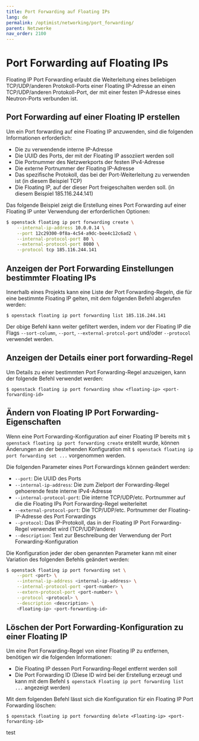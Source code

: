 ```yaml
---
title: Port Forwarding auf Floating IPs
lang: de
permalink: /optimist/networking/port_forwarding/
parent: Netzwerke
nav_order: 2100
---
```


Port Forwarding auf Floating IPs
==================================

Floating IP Port Forwarding erlaubt die Weiterleitung eines beliebigen TCP/UDP/anderen Protokoll-Ports einer Floating IP-Adresse an einen TCP/UDP/anderen Protokoll-Port, der mit einer festen IP-Adresse eines Neutron-Ports verbunden ist.

Port Forwarding auf einer Floating IP erstellen
---------------

Um ein Port forwarding auf eine Floating IP anzuwenden, sind die folgenden Informationen erforderlich:

* Die zu verwendende interne IP-Adresse
* Die UUID des Ports, der mit der Floating IP assoziiert werden soll
* Die Portnummer des Netzwerkports der festen IPv4-Adresse
* Die externe Portnummer der Floating IP-Adresse
* Das spezifische Protokoll, das bei der Port-Weiterleitung zu verwenden ist (in diesem Beispiel TCP)
* Die Floating IP, auf der dieser Port freigeschalten werden soll. (in diesem Beispiel 185.116.244.141)

Das folgende Beispiel zeigt die Erstellung eines Port Forwarding auf einer Floating IP unter Verwendung der erforderlichen Optionen:

```bash
$ openstack floating ip port forwarding create \
    --internal-ip-address 10.0.0.14 \
    --port 12c29300-0f8a-4c54-a9dc-bee4c12c6ad2 \
    --internal-protocol-port 80 \
    --external-protocol-port 8080 \
    --protocol tcp 185.116.244.141
```

Anzeigen der Port Forwarding Einstellungen bestimmter Floating IPs
---------------

Innerhalb eines Projekts kann eine Liste der Port Forwarding-Regeln, die für eine bestimmte Floating IP gelten, mit dem folgenden Befehl abgerufen werden:

`$ openstack floating ip port forwarding list 185.116.244.141`

Der obige Befehl kann weiter gefiltert werden, indem vor der Floating IP die Flags `--sort-column`, `--port`, `--external-protcol-port` und/oder `--protocol` verwendet werden.

Anzeigen der Details einer port forwarding-Regel
---------------

Um Details zu einer bestimmten Port Forwarding-Regel anzuzeigen, kann der folgende Befehl verwendet werden:

`$ openstack floating ip port forwarding show <floating-ip> <port-forwarding-id>`

Ändern von Floating IP Port Forwarding-Eigenschaften
---------------

Wenn eine Port Forwarding-Konfiguration auf einer Floating IP bereits mit `$ openstack floating ip port forwarding create` erstellt wurde, können Änderungen an der bestehenden Konfiguration mit `$ openstack floating ip port forwarding set ...` vorgenommen werden.

Die folgenden Parameter eines Port Forwardings können geändert werden:

* `--port`: Die UUID des Ports
* `--internal-ip-address`: Die zum Zielport der Forwarding-Regel gehoerende feste interne IPv4-Adresse
* `--internal-protocol-port`: Die interne TCP/UDP/etc. Portnummer auf die die Floating IPs Port Forwarding-Regel weiterleitet
* `--external-protocol-port`: Die TCP/UDP/etc. Portnummer der Floating-IP-Adresse des Port Forwardings
* `--protocol`: Das IP-Protokoll, das in der Floating IP Port Forwarding-Regel verwendet wird (TCP/UDP/andere)
* `--description`: Text zur Beschreibung der Verwendung der Port Forwarding-Konfiguration

Die Konfiguration jeder der oben genannten Parameter kann mit einer Variation des folgenden Befehls geändert werden:

```bash
$ openstack floating ip port forwarding set \
    --port <port> \
    --internal-ip-address <internal-ip-address> \
    --internal-protocol-port <port-number> \
    --extern-protocol-port <port-number> \
    --protocol <protocol> \
    --description <description> \
    <Floating-ip> <port-forwarding-id>
```

Löschen der Port Forwarding-Konfiguration zu einer Floating IP
---------------

Um eine Port Forwarding-Regel von einer Floating IP zu entfernen, benötigen wir die folgenden Informationen:

* Die Floating IP dessen Port Forwarding-Regel entfernt werden soll
* Die Port Forwarding ID (Diese ID wird bei der Erstellung erzeugt und kann mit dem Befehl `$ openstack Floating ip port forwarding list ...` angezeigt werden)

Mit dem folgenden Befehl lässt sich die Konfiguration für ein Floating IP Port Forwarding löschen:

`$ openstack floating ip port forwarding delete <Floating-ip> <port-forwarding-id>`

test
